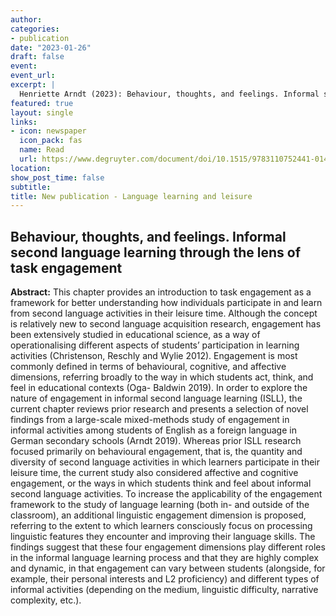 ```yaml
---
author:
categories:
- publication
date: "2023-01-26"
draft: false
event:
event_url:
excerpt: | 
  Henriette Arndt (2023): Behaviour, thoughts, and feelings. Informal second language learning through the lens of task engagement. In D. Toffoli, G. Sockett & M. Kusyk (Eds.) Language learning and leisure: Informal language learning in the digital age. De Gruyter.
featured: true
layout: single
links:
- icon: newspaper
  icon_pack: fas
  name: Read
  url: https://www.degruyter.com/document/doi/10.1515/9783110752441-014/html
location:
show_post_time: false
subtitle:
title: New publication - Language learning and leisure
---
```


## Behaviour, thoughts, and feelings. Informal second language learning through the lens of task engagement
**Abstract:** This chapter provides an introduction to task engagement as a framework for better understanding how individuals participate in and learn from second language activities in their leisure time. Although the concept is relatively new to second language acquisition research, engagement has been extensively studied in educational science, as a way of operationalising different aspects of students’ participation in learning activities (Christenson, Reschly and Wylie 2012). Engagement is most commonly defined in terms of behavioural, cognitive, and affective dimensions, referring broadly to the way in which students act, think, and feel in educational contexts (Oga- Baldwin 2019). In order to explore the nature of engagement in informal second language learning (ISLL), the current chapter reviews prior research and presents a selection of novel findings from a large-scale mixed-methods study of engagement in informal activities among students of English as a foreign language in German secondary schools (Arndt 2019). Whereas prior ISLL research focused primarily on behavioural engagement, that is, the quantity and diversity of second language activities in which learners participate in their leisure time, the current study also considered affective and cognitive engagement, or the ways in which students think and feel about informal second language activities. To increase the applicability of the engagement framework to the study of language learning (both in- and outside of the classroom), an additional linguistic engagement dimension is proposed, referring to the extent to which learners consciously focus on processing linguistic features they encounter and improving their language skills. The findings suggest that these four engagement dimensions play different roles in the informal language learning process and that they are highly complex and dynamic, in that engagement can vary between students (alongside, for example, their personal interests and L2 proficiency) and different types of informal activities (depending on the medium, linguistic difficulty, narrative complexity, etc.).